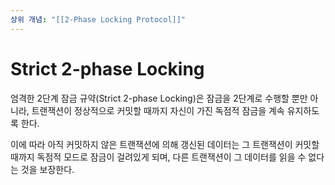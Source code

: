 ```yaml
---
상위 개념: "[[2-Phase Locking Protocol]]"
---
```

# Strict 2-phase Locking
엄격한 2단계 잠금 규약(Strict 2-phase Locking)은 잠금을 2단계로 수행할 뿐만 아니라, 트랜잭션이 정상적으로 커밋할 때까지 자신이 가진 독점적 잠금을 계속 유지하도록 한다.

이에 따라 아직 커밋하지 않은 트랜잭션에 의해 갱신된 데이터는 그 트랜잭션이 커밋할 때까지 독점적 모드로 잠금이 걸려있게 되며, 다른 트랜잭션이 그 데이터를 읽을 수 없다는 것을 보장한다.